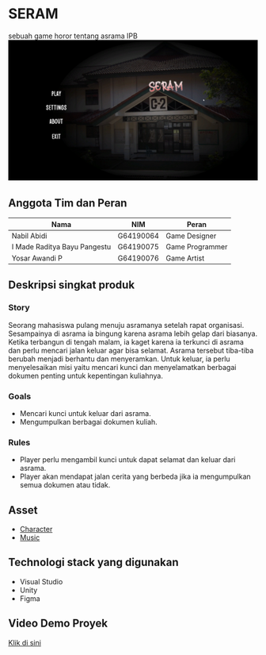# SERAM
sebuah game horor tentang asrama IPB
![SS main menu](https://github.com/imrbp/GrafkomGamingP2/blob/master/Screenshot%20(49).png)

## Anggota Tim dan Peran
| Nama | NIM | Peran |
| ---- | --- | ----- |
| Nabil Abidi | G64190064 | Game Designer |
| I Made Raditya Bayu Pangestu | G64190075 | Game Programmer |
| Yosar Awandi P | G64190076 | Game Artist |

## Deskripsi singkat produk 
### Story
Seorang mahasiswa pulang menuju asramanya setelah rapat organisasi. Sesampainya di asrama ia bingung karena asrama lebih gelap dari biasanya. Ketika terbangun di tengah malam, ia kaget karena ia terkunci di asrama dan perlu mencari jalan keluar agar bisa selamat. Asrama tersebut tiba-tiba berubah menjadi berhantu dan menyeramkan. Untuk keluar, ia perlu menyelesaikan misi yaitu mencari kunci dan menyelamatkan berbagai dokumen penting untuk kepentingan kuliahnya.
### Goals
- Mencari kunci untuk keluar dari asrama.
- Mengumpulkan berbagai dokumen kuliah.
### Rules
- Player perlu mengambil kunci untuk dapat selamat dan keluar dari asrama.
- Player akan mendapat jalan cerita yang berbeda jika ia mengumpulkan semua dokumen atau tidak.

## Asset
- [Character](https://assetstore.unity.com/packages/2d/characters/cute-2d-college-student-198684)
- [Music](https://assetstore.unity.com/packages/audio/music/orchestral/free-horror-soundtracks-vol-1-197138)

## Technologi stack yang digunakan
- Visual Studio
- Unity
- Figma

## Video Demo Proyek
[Klik di sini](https://drive.google.com/file/d/1DM1zke4-Pv-MMW9WZ0n3-4zJlm7oGJq0/view?usp=sharing)
